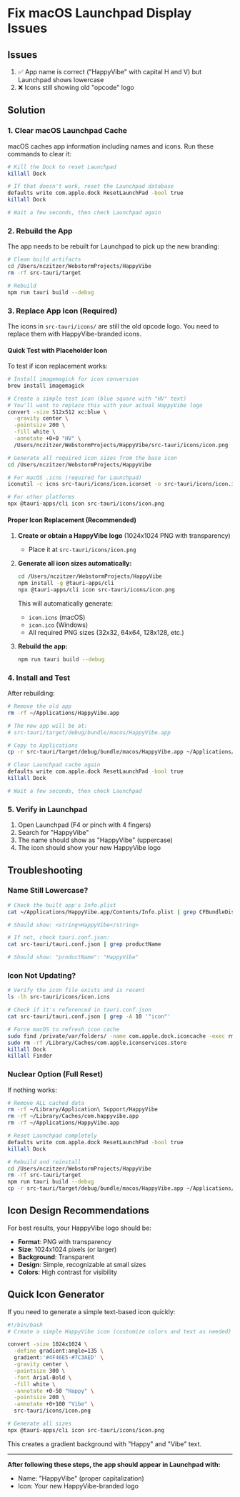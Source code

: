 # Fix macOS Launchpad Display Issues

## Issues
1. ✅ App name is correct ("HappyVibe" with capital H and V) but Launchpad shows lowercase
2. ❌ Icons still showing old "opcode" logo

## Solution

### 1. Clear macOS Launchpad Cache

macOS caches app information including names and icons. Run these commands to clear it:

```bash
# Kill the Dock to reset Launchpad
killall Dock

# If that doesn't work, reset the Launchpad database
defaults write com.apple.dock ResetLaunchPad -bool true
killall Dock

# Wait a few seconds, then check Launchpad again
```

### 2. Rebuild the App

The app needs to be rebuilt for Launchpad to pick up the new branding:

```bash
# Clean build artifacts
cd /Users/nczitzer/WebstormProjects/HappyVibe
rm -rf src-tauri/target

# Rebuild
npm run tauri build --debug
```

### 3. Replace App Icon (Required)

The icons in `src-tauri/icons/` are still the old opcode logo. You need to replace them with HappyVibe-branded icons.

#### Quick Test with Placeholder Icon

To test if icon replacement works:

```bash
# Install imagemagick for icon conversion
brew install imagemagick

# Create a simple test icon (blue square with "HV" text)
# You'll want to replace this with your actual HappyVibe logo
convert -size 512x512 xc:blue \
  -gravity center \
  -pointsize 200 \
  -fill white \
  -annotate +0+0 "HV" \
  /Users/nczitzer/WebstormProjects/HappyVibe/src-tauri/icons/icon.png

# Generate all required icon sizes from the base icon
cd /Users/nczitzer/WebstormProjects/HappyVibe

# For macOS .icns (required for Launchpad)
iconutil -c icns src-tauri/icons/icon.iconset -o src-tauri/icons/icon.icns

# For other platforms
npx @tauri-apps/cli icon src-tauri/icons/icon.png
```

#### Proper Icon Replacement (Recommended)

1. **Create or obtain a HappyVibe logo** (1024x1024 PNG with transparency)
   - Place it at `src-tauri/icons/icon.png`

2. **Generate all icon sizes automatically:**
   ```bash
   cd /Users/nczitzer/WebstormProjects/HappyVibe
   npm install -g @tauri-apps/cli
   npx @tauri-apps/cli icon src-tauri/icons/icon.png
   ```

   This will automatically generate:
   - `icon.icns` (macOS)
   - `icon.ico` (Windows)
   - All required PNG sizes (32x32, 64x64, 128x128, etc.)

3. **Rebuild the app:**
   ```bash
   npm run tauri build --debug
   ```

### 4. Install and Test

After rebuilding:

```bash
# Remove the old app
rm -rf ~/Applications/HappyVibe.app

# The new app will be at:
# src-tauri/target/debug/bundle/macos/HappyVibe.app

# Copy to Applications
cp -r src-tauri/target/debug/bundle/macos/HappyVibe.app ~/Applications/

# Clear Launchpad cache again
defaults write com.apple.dock ResetLaunchPad -bool true
killall Dock

# Wait a few seconds, then check Launchpad
```

### 5. Verify in Launchpad

1. Open Launchpad (F4 or pinch with 4 fingers)
2. Search for "HappyVibe"
3. The name should show as "HappyVibe" (uppercase)
4. The icon should show your new HappyVibe logo

## Troubleshooting

### Name Still Lowercase?

```bash
# Check the built app's Info.plist
cat ~/Applications/HappyVibe.app/Contents/Info.plist | grep CFBundleDisplayName

# Should show: <string>HappyVibe</string>

# If not, check tauri.conf.json:
cat src-tauri/tauri.conf.json | grep productName

# Should show: "productName": "HappyVibe"
```

### Icon Not Updating?

```bash
# Verify the icon file exists and is recent
ls -lh src-tauri/icons/icon.icns

# Check if it's referenced in tauri.conf.json
cat src-tauri/tauri.conf.json | grep -A 10 '"icon"'

# Force macOS to refresh icon cache
sudo find /private/var/folders/ -name com.apple.dock.iconcache -exec rm {} \;
sudo rm -rf /Library/Caches/com.apple.iconservices.store
killall Dock
killall Finder
```

### Nuclear Option (Full Reset)

If nothing works:

```bash
# Remove ALL cached data
rm -rf ~/Library/Application\ Support/HappyVibe
rm -rf ~/Library/Caches/com.happyvibe.app
rm -rf ~/Applications/HappyVibe.app

# Reset Launchpad completely
defaults write com.apple.dock ResetLaunchPad -bool true
killall Dock

# Rebuild and reinstall
cd /Users/nczitzer/WebstormProjects/HappyVibe
rm -rf src-tauri/target
npm run tauri build --debug
cp -r src-tauri/target/debug/bundle/macos/HappyVibe.app ~/Applications/
```

## Icon Design Recommendations

For best results, your HappyVibe logo should be:

- **Format**: PNG with transparency
- **Size**: 1024x1024 pixels (or larger)
- **Background**: Transparent
- **Design**: Simple, recognizable at small sizes
- **Colors**: High contrast for visibility

## Quick Icon Generator

If you need to generate a simple text-based icon quickly:

```bash
#!/bin/bash
# Create a simple HappyVibe icon (customize colors and text as needed)

convert -size 1024x1024 \
  -define gradient:angle=135 \
  gradient:'#4F46E5-#7C3AED' \
  -gravity center \
  -pointsize 300 \
  -font Arial-Bold \
  -fill white \
  -annotate +0-50 "Happy" \
  -pointsize 200 \
  -annotate +0+100 "Vibe" \
  src-tauri/icons/icon.png

# Generate all sizes
npx @tauri-apps/cli icon src-tauri/icons/icon.png
```

This creates a gradient background with "Happy" and "Vibe" text.

---

**After following these steps, the app should appear in Launchpad with:**
- Name: "HappyVibe" (proper capitalization)
- Icon: Your new HappyVibe-branded logo
